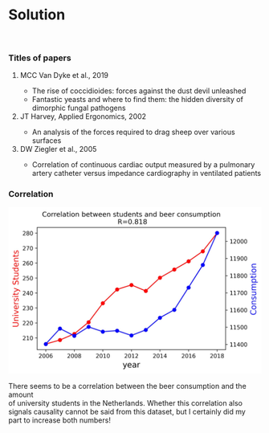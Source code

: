 <h1>Solution</h1><br>
<h3>Titles of papers</h3>
<ol>
    <li>MCC Van Dyke et al., 2019</li>
    <ul>
        <li>The rise of coccidioides: forces against the dust devil unleashed</li>
        <li>Fantastic yeasts and where to find them: the hidden diversity of dimorphic fungal pathogens</li>
    </ul>
    <li>JT Harvey, Applied Ergonomics, 2002</li>
    <ul>
        <li>An analysis of the forces required to drag sheep over various surfaces</li>
    </ul>
    <li>DW Ziegler et al., 2005</li>
    <ul>
        <li>Correlation of continuous cardiac output measured by a pulmonary artery catheter versus impedance cardiography in ventilated patients</li>
    </ul>
</ol>
<h3>Correlation</h3>
<p>
    <img src="pictures/consumptionGraph.jpg"/>
</p>
<p>There seems to be a correlation between the beer consumption and the amount<br>
of university students in the Netherlands. Whether this correlation also<br>
signals causality cannot be said from this dataset, but I certainly did my<br>
part to increase both numbers!
</p>
